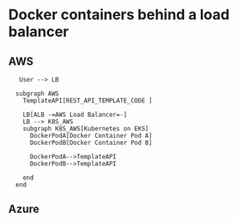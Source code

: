 # Docker containers behind a load balancer

## AWS
```
   User --> LB
  
  subgraph AWS
    TemplateAPI[REST_API_TEMPLATE_CODE ]

    LB[ALB -=AWS Load Balancer=-]
    LB --> K8S_AWS
    subgraph K8S_AWS[Kubernetes on EKS]
      DockerPodA[Docker Container Pod A]
      DockerPodB[Docker Container Pod B]

      DockerPodA-->TemplateAPI
      DockerPodB-->TemplateAPI

    end
  end
```
## Azure
